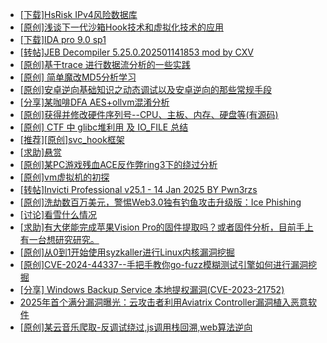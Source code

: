 + [[下载]HsRisk IPv4风险数据库](https://bbs.kanxue.com/thread-285213.htm)
+ [[原创]浅谈下一代沙箱Hook技术和虚拟化技术的应用](https://bbs.kanxue.com/thread-283824.htm)
+ [[下载]IDA pro 9.0 sp1](https://bbs.kanxue.com/thread-285234.htm)
+ [[转帖]JEB Decompiler 5.25.0.202501141853 mod by CXV](https://bbs.kanxue.com/thread-285249.htm)
+ [[原创]基于trace 进行数据流分析的一些实践](https://bbs.kanxue.com/thread-285243.htm)
+ [[原创] 简单魔改MD5分析学习](https://bbs.kanxue.com/thread-285248.htm)
+ [[原创]安卓逆向基础知识之动态调试以及安卓逆向的那些常规手段](https://bbs.kanxue.com/thread-279978.htm)
+ [[分享]某咖啡DFA AES+ollvm混淆分析](https://bbs.kanxue.com/thread-284992.htm)
+ [[原创]获得并修改硬件序列号--CPU、主板、内存、硬盘等(有源码)](https://bbs.kanxue.com/thread-282756.htm)
+ [[原创] CTF 中 glibc堆利用 及 IO_FILE 总结](https://bbs.kanxue.com/thread-272098.htm)
+ [[推荐][原创]svc_hook框架](https://bbs.kanxue.com/thread-284713.htm)
+ [[求助]悬赏](https://bbs.kanxue.com/thread-285250.htm)
+ [[原创]某PC游戏残血ACE反作弊ring3下的绕过分析](https://bbs.kanxue.com/thread-284667.htm)
+ [[原创]vm虚拟机的初探](https://bbs.kanxue.com/thread-284883.htm)
+ [[转帖]Invicti Professional v25.1 - 14 Jan 2025 BY Pwn3rzs](https://bbs.kanxue.com/thread-285251.htm)
+ [[原创]洗劫数百万美元，警惕Web3.0独有钓鱼攻击升级版：Ice Phishing](https://bbs.kanxue.com/thread-285254.htm)
+ [[讨论]看雪什么情况](https://bbs.kanxue.com/thread-285253.htm)
+ [[求助]有大佬能完成苹果Vision Pro的固件提取吗？或者固件分析，目前手上有一台想研究研究。](https://bbs.kanxue.com/thread-285252.htm)
+ [[原创]从0到1开始使用syzkaller进行Linux内核漏洞挖掘](https://bbs.kanxue.com/thread-265405.htm)
+ [[原创]CVE-2024-44337--手把手教你go-fuzz模糊测试引擎如何进行漏洞挖掘](https://bbs.kanxue.com/thread-284029.htm)
+ [[分享] Windows Backup Service 本地提权漏洞(CVE-2023-21752)](https://bbs.kanxue.com/thread-276730.htm)
+ [2025年首个满分漏洞曝光：云攻击者利用Aviatrix Controller漏洞植入恶意软件](https://bbs.kanxue.com/thread-285230.htm)
+ [[原创]某云音乐爬取-反调试绕过,js调用栈回溯,web算法逆向](https://bbs.kanxue.com/thread-284757.htm)
